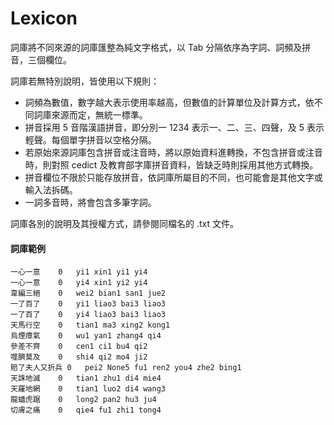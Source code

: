# Lexicon

詞庫將不同來源的詞庫匯整為純文字格式，以 Tab 分隔依序為字詞、詞頻及拼音，三個欄位。

詞庫若無特別說明，皆使用以下規則：

- 詞頻為數值，數字越大表示使用率越高，但數值的計算單位及計算方式，依不同詞庫來源而定，無統一標準。
- 拼音採用 5 音階漢語拼音，即分別一 1234 表示一、二、三、四聲，及 5 表示輕聲。每個單字拼音以空格分隔。
- 若原始來源詞庫包含拼音或注音時，將以原始資料進轉換，不包含拼音或注音時，則對照 cedict 及教育部字庫拼音資料，皆缺乏時則採用其他方式轉換。
- 拼音欄位不限於只能存放拼音，依詞庫所屬目的不同，也可能會是其他文字或輸入法拆碼。
- 一詞多音時，將會包含多筆字詞。

詞庫各別的說明及其授權方式，請參閱同檔名的 .txt 文件。

#### 詞庫範例

```
一心一意	0	yi1 xin1 yi1 yi4
一心一意	0	yi4 xin1 yi2 yi4
韋編三絕	0	wei2 bian1 san1 jue2
一了百了	0	yi1 liao3 bai3 liao3
一了百了	0	yi4 liao3 bai3 liao3
天馬行空	0	tian1 ma3 xing2 kong1  
烏煙瘴氣	0	wu1 yan1 zhang4 qi4  
參差不齊	0	cen1 ci1 bu4 qi2  
噬臍莫及	0	shi4 qi2 mo4 ji2  
賠了夫人又折兵	0	pei2 None5 fu1 ren2 you4 zhe2 bing1  
天誅地滅	0	tian1 zhu1 di4 mie4  
天羅地網	0	tian1 luo2 di4 wang3  
龍蟠虎踞	0	long2 pan2 hu3 ju4  
切膚之痛	0	qie4 fu1 zhi1 tong4  
```